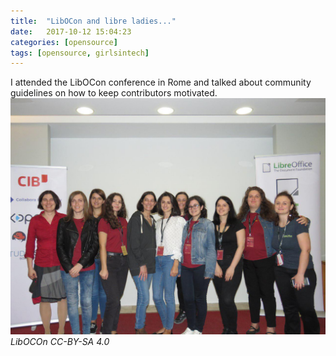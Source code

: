 ```yaml
---
title:  "LibOCon and libre ladies..."
date:   2017-10-12 15:04:23
categories: [opensource]
tags: [opensource, girlsintech]
---
```

I attended the LibOCon conference in Rome and talked about community guidelines on how to keep contributors motivated. 
![liboCon](/images/librecon.jpg "LibOCOn CC-BY-SA 4.0")
*LibOCOn CC-BY-SA 4.0*
